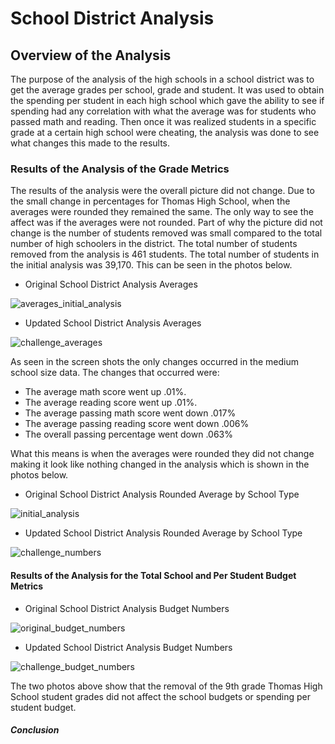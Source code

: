 # School District Analysis

## Overview of the Analysis
The purpose of the analysis of the high schools in a school district was to get the average grades per school, grade and student. It was used to obtain the spending per student in each high school which gave the ability to see if spending had any correlation with what the average was for students who passed math and reading. Then once it was realized students in a specific grade at a certain high school were cheating, the analysis was done to see what changes this made to the results. 

### Results of the Analysis of the Grade Metrics
The results of the analysis were the overall picture did not change. Due to the small change in percentages for Thomas High School, when the averages were rounded they remained the same. The only way to see the affect was if the averages were not rounded. Part of why the picture did not change is the number of students removed was small compared to the total number of high schoolers in the district. The total number of students removed from the analysis is 461 students. The total number of students in the initial analysis was 39,170. This can be seen in the photos below.

- Original School District Analysis Averages

![averages_initial_analysis](https://user-images.githubusercontent.com/105513491/175097709-5c22c0f8-7b10-4920-93ee-bb3466ea71ac.png)

- Updated School District Analysis Averages

![challenge_averages](https://user-images.githubusercontent.com/105513491/175097732-bd755b76-a9d3-4c73-9e90-585c495b0e80.png)

As seen in the screen shots the only changes occurred in the medium school size data. The changes that occurred were:

- The average math score went up .01%. 
- The average reading score went up .01%.
- The average passing math score went down .017%
- The average passing reading score went down .006%
- The overall passing percentage went down .063%

What this means is when the averages were rounded they did not change making it look like nothing changed in the analysis which is shown in the photos below. 

- Original School District Analysis Rounded Average by School Type

![initial_analysis](https://user-images.githubusercontent.com/105513491/175099795-0b053a20-46a5-4c0d-a792-33a12ebeb764.png)

- Updated School District Analysis Rounded Average by School Type

![challenge_numbers](https://user-images.githubusercontent.com/105513491/175099893-92332454-1023-4008-b210-cba34509b2fb.png)

#### Results of the Analysis for the Total School and Per Student Budget Metrics

- Original School District Analysis Budget Numbers

![original_budget_numbers](https://user-images.githubusercontent.com/105513491/175101663-a49a91e0-e55e-4aad-bda6-4beee487ba81.png)

- Updated School District Analysis Budget Numbers

![challenge_budget_numbers](https://user-images.githubusercontent.com/105513491/175101715-da042715-061a-464c-af9b-d2d0b834aec4.png)

The two photos above show that the removal of the 9th grade Thomas High School student grades did not affect the school budgets or spending per student budget.

##### Conclusion



